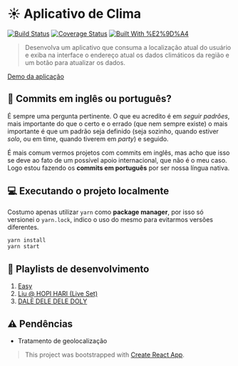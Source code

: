 # :sunny: Aplicativo de Clima

[![Build Status](https://travis-ci.org/helderdiin/climao.svg?branch=develop)](https://travis-ci.org/helderdiin/climao)
[![Coverage Status](https://coveralls.io/repos/github/helderdiin/climao/badge.svg?branch=develop)](https://coveralls.io/github/helderdiin/climao?branch=develop)
[![Built With %E2%9D%A4](https://img.shields.io/badge/built%20with-%E2%9D%A4-red.svg)](https://github.com/helderdiin/climao)

> Desenvolva um aplicativo que consuma a localização atual do usuário e exiba na interface o endereço atual os dados climáticos da região e um botão para atualizar os dados.

[Demo da aplicação](https://climao-test-env.herokuapp.com/)

## :thinking: Commits em inglês ou português?

É sempre uma pergunta pertinente. O que eu acredito é em *seguir padrões*, mais importante do que o certo e o errado (que nem sempre existe) o mais importante é que um padrão seja definido (seja sozinho, quando estiver *solo*, ou em time, quando tiverem em *party*) e seguido.

É mais comum vermos projetos com commits em inglês, mas acho que isso se deve ao fato de um possível apoio internacional, que não é o meu caso. Logo estou fazendo os **commits em português** por ser nossa língua nativa.

## :computer: Executando o projeto localmente

Costumo apenas utilizar `yarn` como **package manager**, por isso só versionei o `yarn.lock`, indico o uso do mesmo para evitarmos versões diferentes.

``` bash
yarn install
yarn start
```

## :musical_note: Playlists de desenvolvimento

1. [Easy](https://open.spotify.com/playlist/5iSqs9BD6ivQEfA4mU839z?si=iICXv-VZT56HntcPHubHfQ)
2. [Liu @ HOPI HARI (Live Set)](https://youtu.be/a4g96HW1VuA)
3. [DALE DELE DELE DOLY](https://open.spotify.com/playlist/3vVFus8ZmkH8WTWNdr71Yz?si=SlPqwkZkTKuAEtBRUWn2qw)

## :warning: Pendências

* Tratamento de geolocalização

> This project was bootstrapped with [Create React App](https://github.com/facebook/create-react-app).
